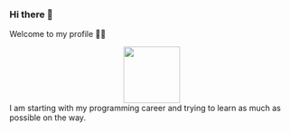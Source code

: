 ### Hi there 👋
Welcome to my profile 🐱‍👓
<div id="header" align="center">
  <img src=["https://giphy.com/embed/3oKIPnAiaMCws8nOsE"](https://media.giphy.com/media/3oKIPnAiaMCws8nOsE/giphy.gif) width="100"/>
  </div>
I am starting with my programming career and trying to learn as much as possible on the way. 

<!--
**666hellmaster/666hellmaster** is a ✨ _special_ ✨ repository because its `README.md` (this file) appears on your GitHub profile.

Here are some ideas to get you started:

- 🔭 I’m currently working on ...
- 🌱 I’m currently learning ...
- 👯 I’m looking to collaborate on ...
- 🤔 I’m looking for help with ...
- 💬 Ask me about ...
- 📫 How to reach me: ...
- 😄 Pronouns: ...
- ⚡ Fun fact: ...
-->
